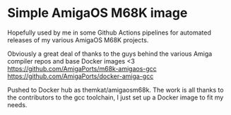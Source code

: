 # Simple AmigaOS M68K image
Hopefully used by me in some Github Actions pipelines for automated releases of my various AmigaOS M68K projects. 


Obviously a great deal of thanks to the guys behind the various Amiga compiler repos and base Docker images <3 
https://github.com/AmigaPorts/m68k-amigaos-gcc
https://github.com/AmigaPorts/docker-amiga-gcc


Pushed to Docker hub as themkat/amigaosm68k. The work is all thanks to the contributors to the gcc toolchain, I just set up a Docker image to fit my needs. 
